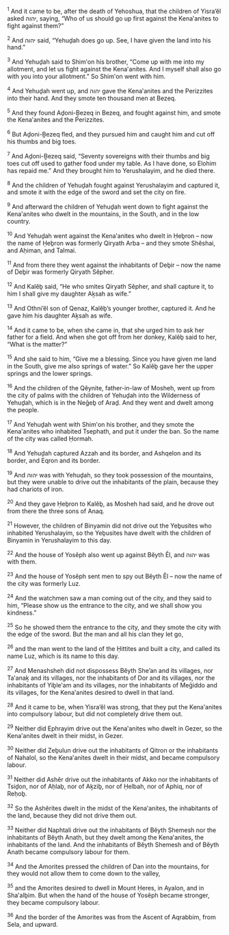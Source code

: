 <sup>1</sup> And it came to be, after the death of Yehoshua, that the children of Yisra’ĕl asked יהוה, saying, “Who of us should go up first against the Kena‛anites to fight against them?”

<sup>2</sup> And יהוה said, “Yehuḏah does go up. See, I have given the land into his hand.”

<sup>3</sup> And Yehuḏah said to Shim‛on his brother, “Come up with me into my allotment, and let us fight against the Kena‛anites. And I myself shall also go with you into your allotment.” So Shim‛on went with him.

<sup>4</sup> And Yehuḏah went up, and יהוה gave the Kena‛anites and the Perizzites into their hand. And they smote ten thousand men at Bezeq.

<sup>5</sup> And they found Aḏoni-Ḇezeq in Bezeq, and fought against him, and smote the Kena‛anites and the Perizzites.

<sup>6</sup> But Aḏoni-Ḇezeq fled, and they pursued him and caught him and cut off his thumbs and big toes.

<sup>7</sup> And Aḏoni-Ḇezeq said, “Seventy sovereigns with their thumbs and big toes cut off used to gather food under my table. As I have done, so Elohim has repaid me.” And they brought him to Yerushalayim, and he died there.

<sup>8</sup> And the children of Yehuḏah fought against Yerushalayim and captured it, and smote it with the edge of the sword and set the city on fire.

<sup>9</sup> And afterward the children of Yehuḏah went down to fight against the Kena‛anites who dwelt in the mountains, in the South, and in the low country.

<sup>10</sup> And Yehuḏah went against the Kena‛anites who dwelt in Ḥeḇron – now the name of Ḥeḇron was formerly Qiryath Arba – and they smote Shĕshai, and Aḥiman, and Talmai.

<sup>11</sup> And from there they went against the inhabitants of Deḇir – now the name of Deḇir was formerly Qiryath Sĕpher.

<sup>12</sup> And Kalĕḇ said, “He who smites Qiryath Sĕpher, and shall capture it, to him I shall give my daughter Aḵsah as wife.”

<sup>13</sup> And Othni’ĕl son of Qenaz, Kalĕḇ’s younger brother, captured it. And he gave him his daughter Aḵsah as wife.

<sup>14</sup> And it came to be, when she came in, that she urged him to ask her father for a field. And when she got off from her donkey, Kalĕḇ said to her, “What is the matter?”

<sup>15</sup> And she said to him, “Give me a blessing. Since you have given me land in the South, give me also springs of water.” So Kalĕḇ gave her the upper springs and the lower springs.

<sup>16</sup> And the children of the Qĕynite, father-in-law of Mosheh, went up from the city of palms with the children of Yehuḏah into the Wilderness of Yehuḏah, which is in the Neḡeḇ of Araḏ. And they went and dwelt among the people.

<sup>17</sup> And Yehuḏah went with Shim‛on his brother, and they smote the Kena‛anites who inhabited Tsephath, and put it under the ban. So the name of the city was called Ḥormah.

<sup>18</sup> And Yehuḏah captured Azzah and its border, and Ashqelon and its border, and Eqron and its border.

<sup>19</sup> And יהוה was with Yehuḏah, so they took possession of the mountains, but they were unable to drive out the inhabitants of the plain, because they had chariots of iron.

<sup>20</sup> And they gave Ḥeḇron to Kalĕḇ, as Mosheh had said, and he drove out from there the three sons of Anaq.

<sup>21</sup> However, the children of Binyamin did not drive out the Yeḇusites who inhabited Yerushalayim, so the Yeḇusites have dwelt with the children of Binyamin in Yerushalayim to this day.

<sup>22</sup> And the house of Yosĕph also went up against Bĕyth Ĕl, and יהוה was with them.

<sup>23</sup> And the house of Yosĕph sent men to spy out Bĕyth Ĕl – now the name of the city was formerly Luz.

<sup>24</sup> And the watchmen saw a man coming out of the city, and they said to him, “Please show us the entrance to the city, and we shall show you kindness.”

<sup>25</sup> So he showed them the entrance to the city, and they smote the city with the edge of the sword. But the man and all his clan they let go,

<sup>26</sup> and the man went to the land of the Ḥittites and built a city, and called its name Luz, which is its name to this day.

<sup>27</sup> And Menashsheh did not dispossess Bĕyth She’an and its villages, nor Ta‛anaḵ and its villages, nor the inhabitants of Dor and its villages, nor the inhabitants of Yiḇle‛am and its villages, nor the inhabitants of Meḡiddo and its villages, for the Kena‛anites desired to dwell in that land.

<sup>28</sup> And it came to be, when Yisra’ĕl was strong, that they put the Kena‛anites into compulsory labour, but did not completely drive them out.

<sup>29</sup> Neither did Ephrayim drive out the Kena‛anites who dwelt in Gezer, so the Kena‛anites dwelt in their midst, in Gezer.

<sup>30</sup> Neither did Zeḇulun drive out the inhabitants of Qitron or the inhabitants of Nahalol, so the Kena‛anites dwelt in their midst, and became compulsory labour.

<sup>31</sup> Neither did Ashĕr drive out the inhabitants of Akko nor the inhabitants of Tsiḏon, nor of Aḥlaḇ, nor of Aḵziḇ, nor of Ḥelbah, nor of Aphiq, nor of Reḥoḇ.

<sup>32</sup> So the Ashĕrites dwelt in the midst of the Kena‛anites, the inhabitants of the land, because they did not drive them out.

<sup>33</sup> Neither did Naphtali drive out the inhabitants of Bĕyth Shemesh nor the inhabitants of Bĕyth Anath, but they dwelt among the Kena‛anites, the inhabitants of the land. And the inhabitants of Bĕyth Shemesh and of Bĕyth Anath became compulsory labour for them.

<sup>34</sup> And the Amorites pressed the children of Dan into the mountains, for they would not allow them to come down to the valley,

<sup>35</sup> and the Amorites desired to dwell in Mount Ḥeres, in Ayalon, and in Sha‛alḇim. But when the hand of the house of Yosĕph became stronger, they became compulsory labour.

<sup>36</sup> And the border of the Amorites was from the Ascent of Aqrabbim, from Sela, and upward.

